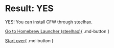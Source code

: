# Result: YES

YES! You can install CFW through steelhax.

[Go to Homebrew Launcher (steelhax)](https://wiki.hacks.guide/wiki/3DS:Alternate_Exploits/Homebrew_Launcher_(steelhax)){ .md-button } 

[Start over](/seventeen){ .md-button }